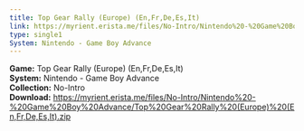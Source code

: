 ```yaml
---
title: Top Gear Rally (Europe) (En,Fr,De,Es,It)
link: https://myrient.erista.me/files/No-Intro/Nintendo%20-%20Game%20Boy%20Advance/Top%20Gear%20Rally%20(Europe)%20(En,Fr,De,Es,It).zip
type: single1
System: Nintendo - Game Boy Advance
---
```

<b>Game:</b> Top Gear Rally (Europe) (En,Fr,De,Es,It)<br>
<b>System:</b> Nintendo - Game Boy Advance<br>
<b>Collection:</b> No-Intro<br>
<b>Download:</b> https://myrient.erista.me/files/No-Intro/Nintendo%20-%20Game%20Boy%20Advance/Top%20Gear%20Rally%20(Europe)%20(En,Fr,De,Es,It).zip
